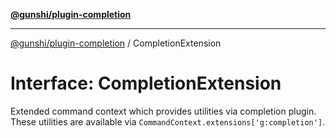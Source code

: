 [**@gunshi/plugin-completion**](../index.md)

***

[@gunshi/plugin-completion](../index.md) / CompletionExtension

# Interface: CompletionExtension

Extended command context which provides utilities via completion plugin.
These utilities are available via `CommandContext.extensions['g:completion']`.
